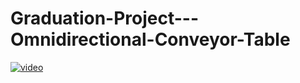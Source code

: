 # Graduation-Project---Omnidirectional-Conveyor-Table
 
[![video](https://img.youtube.com/vi/otDSzPXiivY/0.jpg)](https://www.youtube.com/watch?v=otDSzPXiivY)
